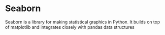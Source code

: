 # Seaborn
Seaborn is a library for making statistical graphics in Python. It builds on top of matplotlib and integrates closely with pandas data structures
